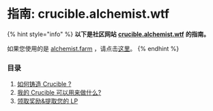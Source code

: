 # 指南: crucible.alchemist.wtf

{% hint style="info" %}
**以下是社区网站** [**crucible.alchemist.wtf**](https://crucible.alchemist.wtf/) **的指南。**

如果您使用的是 [alchemist.farm](https://alchemist.farm/) ，请点击[这里]()。
{% endhint %}

### 目录

1. [如何铸造 Crucible ?](how-do-i-mint-a-crucible.md)
2. [我的 Crucible 可以用来做什么?](what-can-i-do-with-my-new-crucible.md)
3. [领取奖励&提取您的 LP](claiming-rewards-and-unsubscribing-your-lp.md)

